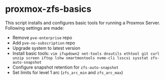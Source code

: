 # proxmox-zfs-basics

This script installs and configures basic tools for running a Proxmox Server.
Following settings are made:
- Remove `pve-enterprise` repo
- Add `pve-no-subscription` repo
- Upgrade system to latest version
- Install basic tools: `vim ifupdown2 net-tools dnsutils ethtool git curl unzip screen iftop lshw smartmontools nvme-cli lsscsi sysstat zfs-auto-snapshot`
- Configure snapshot retention for `zfs-auto-snapshot`
- Set limits for level 1 arc (`zfs_arc_min` and `zfs_arc_max`)